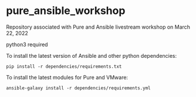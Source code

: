 # pure_ansible_workshop

Repository associated with Pure and Ansible livestream workshop on March 22, 2022

python3 required


To install the latest version of Ansible and other python dependencies:

```
pip install -r dependencies/requirements.txt
```

To install the latest modules for Pure and VMware:

```
ansible-galaxy install -r dependencies/requirements.yml
```
